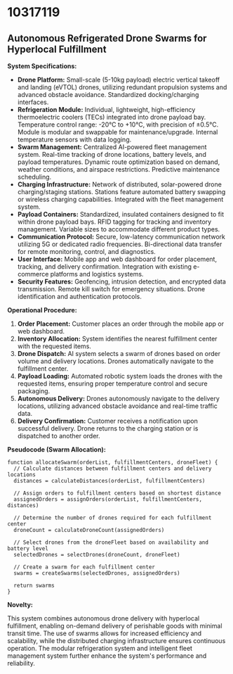 # 10317119

## Autonomous Refrigerated Drone Swarms for Hyperlocal Fulfillment

**System Specifications:**

*   **Drone Platform:** Small-scale (5-10kg payload) electric vertical takeoff and landing (eVTOL) drones, utilizing redundant propulsion systems and advanced obstacle avoidance. Standardized docking/charging interfaces.
*   **Refrigeration Module:** Individual, lightweight, high-efficiency thermoelectric coolers (TECs) integrated into drone payload bay. Temperature control range: -20°C to +10°C, with precision of ±0.5°C.  Module is modular and swappable for maintenance/upgrade. Internal temperature sensors with data logging.
*   **Swarm Management:** Centralized AI-powered fleet management system. Real-time tracking of drone locations, battery levels, and payload temperatures. Dynamic route optimization based on demand, weather conditions, and airspace restrictions. Predictive maintenance scheduling.
*   **Charging Infrastructure:** Network of distributed, solar-powered drone charging/staging stations. Stations feature automated battery swapping or wireless charging capabilities. Integrated with the fleet management system.
*   **Payload Containers:** Standardized, insulated containers designed to fit within drone payload bays.  RFID tagging for tracking and inventory management.  Variable sizes to accommodate different product types.
*   **Communication Protocol:** Secure, low-latency communication network utilizing 5G or dedicated radio frequencies.  Bi-directional data transfer for remote monitoring, control, and diagnostics.
*   **User Interface:** Mobile app and web dashboard for order placement, tracking, and delivery confirmation.  Integration with existing e-commerce platforms and logistics systems.
*   **Security Features:** Geofencing, intrusion detection, and encrypted data transmission.  Remote kill switch for emergency situations. Drone identification and authentication protocols.

**Operational Procedure:**

1.  **Order Placement:** Customer places an order through the mobile app or web dashboard.
2.  **Inventory Allocation:** System identifies the nearest fulfillment center with the requested items.
3.  **Drone Dispatch:** AI system selects a swarm of drones based on order volume and delivery locations. Drones automatically navigate to the fulfillment center.
4.  **Payload Loading:** Automated robotic system loads the drones with the requested items, ensuring proper temperature control and secure packaging.
5.  **Autonomous Delivery:** Drones autonomously navigate to the delivery locations, utilizing advanced obstacle avoidance and real-time traffic data.
6.  **Delivery Confirmation:** Customer receives a notification upon successful delivery. Drone returns to the charging station or is dispatched to another order.

**Pseudocode (Swarm Allocation):**

```
function allocateSwarm(orderList, fulfillmentCenters, droneFleet) {
  // Calculate distances between fulfillment centers and delivery locations
  distances = calculateDistances(orderList, fulfillmentCenters)

  // Assign orders to fulfillment centers based on shortest distance
  assignedOrders = assignOrders(orderList, fulfillmentCenters, distances)

  // Determine the number of drones required for each fulfillment center
  droneCount = calculateDroneCount(assignedOrders)

  // Select drones from the droneFleet based on availability and battery level
  selectedDrones = selectDrones(droneCount, droneFleet)

  // Create a swarm for each fulfillment center
  swarms = createSwarms(selectedDrones, assignedOrders)

  return swarms
}
```

**Novelty:**

This system combines autonomous drone delivery with hyperlocal fulfillment, enabling on-demand delivery of perishable goods with minimal transit time. The use of swarms allows for increased efficiency and scalability, while the distributed charging infrastructure ensures continuous operation. The modular refrigeration system and intelligent fleet management system further enhance the system's performance and reliability.